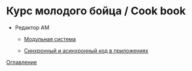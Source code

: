 # Курс молодого бойца / Cook book

* Редактор АМ

  * [Модульная система](./modules/modules.md)

  * [Синхронный и асинхронный код в приложениях](./modules/async.md)

[Оглавление](../README.md)
